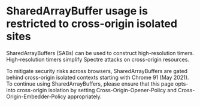 #  SharedArrayBuffer usage is restricted to cross-origin isolated sites

SharedArrayBuffers (SABs) can be used to construct high-resolution timers. High-resolution timers simplify Spectre attacks on cross-origin resources.

To mitigate security risks across browsers, SharedArrayBuffers are gated behind cross-origin isolated contexts starting with Chrome 91 (May 2021). To continue using SharedArrayBuffers, please ensure that this page opts-into cross-origin isolation by setting Cross-Origin-Opener-Policy and Cross-Origin-Embedder-Policy appropriately.
